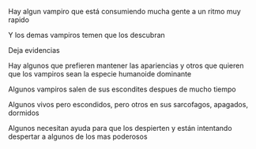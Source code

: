 Hay algun vampiro que está consumiendo mucha gente a un ritmo muy rapido

Y los demas vampiros temen que los descubran

Deja evidencias

Hay algunos que prefieren mantener las apariencias y otros que quieren que los vampiros sean la especie humanoide dominante

Algunos vampiros salen de sus escondites despues de mucho tiempo

Algunos vivos pero escondidos, pero otros en sus sarcofagos, apagados, dormidos

Algunos necesitan ayuda para que los despierten y están intentando despertar a algunos de los mas poderosos

